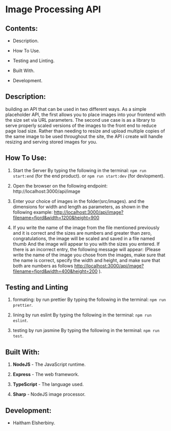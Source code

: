 # Image Processing API

## Contents:

* Description.

* How To Use.

* Testing and Linting.

* Built With.

* Development.

## Description:

building an API that can be used in two different ways. As a simple placeholder API, the first allows you to place images into your frontend with the size set via URL parameters. The second use case is as a library to serve properly scaled versions of the images to the front end to reduce page load size. Rather than needing to resize and upload multiple copies of the same image to be used throughout the site, the API i create will handle resizing and serving stored images for you.

## How To Use:

1. Start the Server By typing the following in the terminal:
`npm run start:end` (for the end product).
or
`npm run start:dev` (for devlopment).

2. Open the browser on the following endpoint: http://localhost:3000/api/image

3. Enter your choice of images in the folder(src/images). and the dimensions for width and length as parameters, as shown in the following example: [http://localhost:3000/api/image?filename=fjord&width=1200&height=900](http://localhost:3000/api/image?filename=fjord&width=1200&height=900)

4. If you write the name of the image from the file mentioned previously and it is correct and the sizes are numbers and greater than zero, congratulations, the image will be scaled and saved in a file named thumb And the image will appear to you with the sizes you entered. If there is an incorrect entry, the following message will appear:
(Please write the name of the image you chose from the images, make sure that the name is correct, specify the width and height, and make sure that both are numbers as follows  [http://localhost:3000/api/image?filename=fjord&width=400&height=200](http://localhost:3000/api/image?filename=fjord&width=400&height=200) ).

## Testing and Linting

1. formating:
by run prettier By typing the following in the terminal: `npm run prettier`.

2. lining
by run eslint By typing the following in the terminal: `npm run eslint`.

3. testing
by run jasmine By typing the following in the terminal: `npm run test`.

## Built With:

1. **NodeJS** - The JavaScript runtime.

2. **Express** - The web framework.

3. **TypeScript** - The language used.

4. **Sharp** - NodeJS image processor.

## Development:
* Haitham Elsherbiny.
